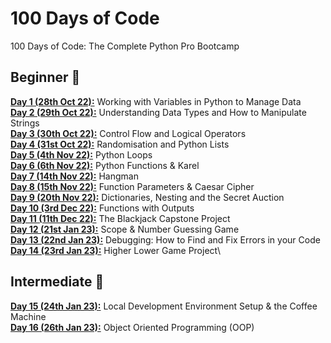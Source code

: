 # 100 Days of Code
100 Days of Code: The Complete Python Pro Bootcamp

## Beginner 🐻
**[Day 1 (28th Oct 22):](https://github.com/beatricekay/100-Days-of-Code/tree/main/day01)** Working with Variables in Python to Manage Data\
**[Day 2 (29th Oct 22):](https://github.com/beatricekay/100-Days-of-Code/tree/main/day02)** Understanding Data Types and How to Manipulate Strings\
**[Day 3 (30th Oct 22):](https://github.com/beatricekay/100-Days-of-Code/tree/main/day03)** Control Flow and Logical Operators\
**[Day 4 (31st Oct 22):](https://github.com/beatricekay/100-Days-of-Code/tree/main/day04)** Randomisation and Python Lists\
**[Day 5 (4th Nov 22):](https://github.com/beatricekay/100-Days-of-Code/tree/main/day05)** Python Loops\
**[Day 6 (6th Nov 22):](https://github.com/beatricekay/100-Days-of-Code/tree/main/day06)** Python Functions & Karel\
**[Day 7 (14th Nov 22):](https://github.com/beatricekay/100-Days-of-Code/tree/main/day07)** Hangman\
**[Day 8 (15th Nov 22):](https://github.com/beatricekay/100-Days-of-Code/tree/main/day08)** Function Parameters & Caesar Cipher\
**[Day 9 (20th Nov 22):](https://github.com/beatricekay/100-Days-of-Code/tree/main/day09)** Dictionaries, Nesting and the Secret Auction\
**[Day 10 (3rd Dec 22):](https://github.com/beatricekay/100-Days-of-Code/tree/main/day10)** Functions with Outputs\
**[Day 11 (11th Dec 22):](https://github.com/beatricekay/100-Days-of-Code/tree/main/day11)** The Blackjack Capstone Project\
**[Day 12 (21st Jan 23):](https://github.com/beatricekay/100-Days-of-Code/tree/main/day12)** Scope & Number Guessing Game\
**[Day 13 (22nd Jan 23):](https://github.com/beatricekay/100-Days-of-Code/tree/main/day13)** Debugging: How to Find and Fix Errors in your Code\
**[Day 14 (23rd Jan 23):](https://github.com/beatricekay/100-Days-of-Code/tree/main/day14)** Higher Lower Game Project\

## Intermediate 🐯
**[Day 15 (24th Jan 23):](https://github.com/beatricekay/100-Days-of-Code/tree/main/day15)** Local Development Environment Setup & the Coffee Machine\
**[Day 16 (26th Jan 23):](https://github.com/beatricekay/100-Days-of-Code/tree/main/day15)** Object Oriented Programming (OOP)
